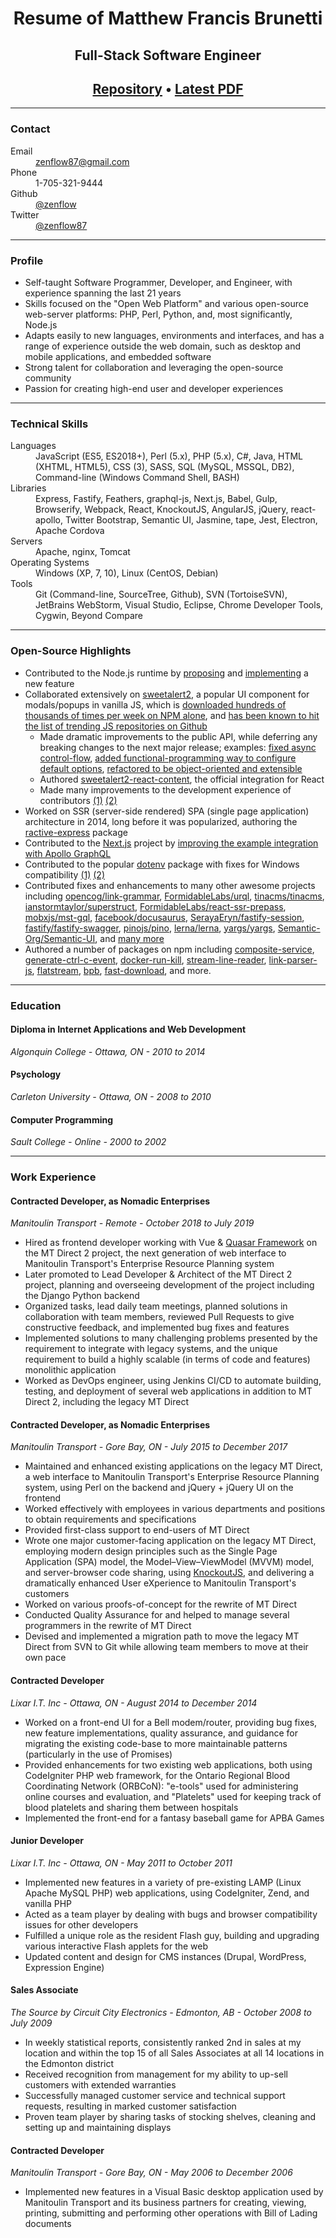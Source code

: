 <h1 align="center">Resume of Matthew Francis Brunetti</h1>

<h2 align="center">Full-Stack Software Engineer</h2>

<h2 align="center">
  <a href="https://github.com/zenflow/resume#readme">Repository</a>
  •
  <a href="https://github.com/zenflow/resume/releases/latest/download/Resume.of.Matthew.Francis.Brunetti.pdf">Latest PDF</a>
</h2>

---

### Contact

<dl>
  <dt>Email</dt>
  <dd><a href="mailto:zenflow87@gmail.com">zenflow87@gmail.com</a></dd>
  <dt>Phone</dt>
  <dd>1-705-321-9444</dd>
  <dt>Github</dt>
  <dd><a href="https://github.com/zenflow">@zenflow</a></dd>
  <dt>Twitter</dt>
  <dd><a href="https://twitter.com/zenflow87">@zenflow87</a></dd>
</dl>

---

### Profile

- Self-taught Software Programmer, Developer, and Engineer, with experience spanning the last 21 years
- Skills focused on the "Open Web Platform" and various open-source web-server platforms: PHP, Perl, Python, and, most significantly, Node.js
- Adapts easily to new languages, environments and interfaces, and has a range of experience outside the web domain, such as desktop and mobile applications, and embedded software
- Strong talent for collaboration and leveraging the open-source community
- Passion for creating high-end user and developer experiences

---

### Technical Skills

<dl>
  <dt>Languages</dt>
  <dd>JavaScript (ES5, ES2018+), Perl (5.x), PHP (5.x), C#, Java, HTML (XHTML, HTML5), CSS (3), SASS, SQL (MySQL, MSSQL, DB2), Command-line (Windows Command Shell, BASH)</dd>
  <dt>Libraries</dt>
  <dd>Express, Fastify, Feathers, graphql-js, Next.js, Babel, Gulp, Browserify, Webpack, React, KnockoutJS, AngularJS, jQuery, react-apollo, Twitter Bootstrap, Semantic UI, Jasmine, tape, Jest, Electron, Apache Cordova</dd>
  <dt>Servers</dt>
  <dd>Apache, nginx, Tomcat</dd>
  <dt>Operating Systems</dt>
  <dd>Windows (XP, 7, 10), Linux (CentOS, Debian)</dd>
  <dt>Tools</dt>
  <dd>Git (Command-line, SourceTree, Github), SVN (TortoiseSVN), JetBrains WebStorm, Visual Studio, Eclipse, Chrome Developer Tools, Cygwin, Beyond Compare</dd>
</dl>

---

### Open-Source Highlights

- Contributed to the Node.js runtime by [proposing](https://github.com/nodejs/node/issues/35288) and [implementing](https://github.com/nodejs/node/pull/35369) a new feature
- Collaborated extensively on [sweetalert2](https://github.com/sweetalert2/sweetalert2), a popular UI component for modals/popups in vanilla JS, which is [downloaded hundreds of thousands of times per week on NPM alone](https://www.npmjs.com/package/sweetalert2), and [has been known to hit the list of trending JS repositories on Github](https://github.com/sweetalert2/sweetalert2/issues?q=is%3Aissue+trending)
  - Made dramatic improvements to the public API, while deferring any breaking changes to the next major release; examples: [fixed async control-flow](https://github.com/sweetalert2/sweetalert2/issues/485), [added functional-programming way to configure default options](https://github.com/sweetalert2/sweetalert2/pull/1023), [refactored to be object-oriented and extensible](https://github.com/sweetalert2/sweetalert2/issues/1007)
  - Authored [sweetalert2-react-content](https://github.com/sweetalert2/sweetalert2-react-content), the official integration for React
  - Made many improvements to the development experience of contributors [(1)](https://github.com/sweetalert2/sweetalert2/issues/820) [(2)](https://github.com/sweetalert2/sweetalert2/issues/821)
- Worked on SSR (server-side rendered) SPA (single page application) architecture in 2014, long before it was popularized, authoring the [ractive-express](https://github.com/zenflow/ractive-express#readme) package
- Contributed to the [Next.js](https://github.com/zeit/next.js) project by [improving the example integration with Apollo GraphQL](https://github.com/zeit/next.js/pull/5241)
- Contributed to the popular [dotenv](https://www.npmjs.com/package/dotenv) package with fixes for Windows compatibility [(1)](https://github.com/motdotla/dotenv/pull/278) [(2)](https://github.com/motdotla/dotenv/pull/307)
- Contributed fixes and enhancements to many other awesome projects including
  [opencog/link-grammar](https://github.com/opencog/link-grammar),
  [FormidableLabs/urql](https://github.com/FormidableLabs/urql),
  [tinacms/tinacms](https://github.com/tinacms/tinacms),
  [ianstormtaylor/superstruct](https://github.com/ianstormtaylor/superstruct),
  [FormidableLabs/react-ssr-prepass](https://github.com/FormidableLabs/react-ssr-prepass),
  [mobxjs/mst-gql](https://github.com/mobxjs/mst-gql),
  [facebook/docusaurus](https://github.com/facebook/docusaurus),
  [SerayaEryn/fastify-session](https://github.com/SerayaEryn/fastify-session),
  [fastify/fastify-swagger](https://github.com/fastify/fastify-swagger),
  [pinojs/pino](https://github.com/pinojs/pino),
  [lerna/lerna](https://github.com/lerna/lerna),
  [yargs/yargs](https://github.com/yargs/yargs),
  [Semantic-Org/Semantic-UI](https://github.com/Semantic-Org/Semantic-UI),
  and [many more](https://github.com/pulls?q=is%3Apr+author%3Azenflow+is%3Amerged)
- Authored a number of packages on npm including
  [composite-service](https://www.npmjs.com/package/composite-service),
  [generate-ctrl-c-event](https://www.npmjs.com/package/generate-ctrl-c-event),
  [docker-run-kill](https://www.npmjs.com/package/docker-run-kill),
  [stream-line-reader](https://www.npmjs.com/package/stream-line-reader),
  [link-parser-js](https://www.npmjs.com/package/link-parser-js),
  [flatstream](https://www.npmjs.com/package/flatstream),
  [bpb](https://www.npmjs.com/package/bpb),
  [fast-download](https://www.npmjs.com/package/fast-download),
  and more.

---

### Education

#### Diploma in Internet Applications and Web Development
*Algonquin College - Ottawa, ON - 2010 to 2014*

#### Psychology
*Carleton University - Ottawa, ON - 2008 to 2010*

#### Computer Programming
*Sault College - Online - 2000 to 2002*

---

### Work Experience

#### Contracted Developer, as Nomadic Enterprises
*Manitoulin Transport - Remote - October 2018 to July 2019*

- Hired as frontend developer working with Vue & [Quasar Framework](https://quasar.dev/) on the MT Direct 2 project,
  the next generation of web interface to Manitoulin Transport's Enterprise Resource Planning system
- Later promoted to Lead Developer & Architect of the MT Direct 2 project,
  planning and overseeing development of the project including the Django Python backend
- Organized tasks, lead daily team meetings, planned solutions in collaboration with team members, reviewed Pull Requests to give constructive feedback, and implemented bug fixes and features 
- Implemented solutions to many challenging problems presented by the requirement to integrate with legacy systems, and the unique requirement to build a highly scalable (in terms of code and features) monolithic application
- Worked as DevOps engineer, using Jenkins CI/CD to automate building, testing, and deployment of several web applications in addition to MT Direct 2, including the legacy MT Direct

#### Contracted Developer, as Nomadic Enterprises
*Manitoulin Transport - Gore Bay, ON - July 2015 to December 2017*

- Maintained and enhanced existing applications on the legacy MT Direct,
  a web interface to Manitoulin Transport's Enterprise Resource Planning system,
  using Perl on the backend and jQuery + jQuery UI on the frontend
- Worked effectively with employees in various departments and positions to obtain requirements and specifications
- Provided first-class support to end-users of MT Direct
- Wrote one major customer-facing application on the legacy MT Direct, employing modern design principles such as the Single Page Application (SPA) model, the Model–View–ViewModel (MVVM) model, and server-browser code sharing, using [KnockoutJS](https://knockoutjs.com/), and delivering a dramatically enhanced User eXperience to Manitoulin Transport's customers
- Worked on various proofs-of-concept for the rewrite of MT Direct
- Conducted Quality Assurance for and helped to manage several programmers in the rewrite of MT Direct
- Devised and implemented a migration path to move the legacy MT Direct from SVN to Git while allowing team members to move at their own pace

#### Contracted Developer
*Lixar I.T. Inc - Ottawa, ON - August 2014 to December 2014*

- Worked on a front-end UI for a Bell modem/router, providing bug fixes, new feature implementations, quality assurance,
  and guidance for migrating the existing code-base to more maintainable patterns (particularly in the use of Promises)
- Provided enhancements for two existing web applications, both using CodeIgniter PHP web framework,
  for the Ontario Regional Blood Coordinating Network (ORBCoN):
  "e-tools" used for administering online courses and evaluation,
  and "Platelets" used for keeping track of blood platelets and sharing them between hospitals
- Implemented the front-end for a fantasy baseball game for APBA Games

#### Junior Developer
*Lixar I.T. Inc - Ottawa, ON - May 2011 to October 2011*

- Implemented new features in a variety of pre-existing LAMP (Linux Apache MySQL PHP) web applications, using CodeIgniter, Zend, and vanilla PHP
- Acted as a team player by dealing with bugs and browser compatibility issues for other developers
- Fulfilled a unique role as the resident Flash guy, building and upgrading various interactive Flash applets for the web
- Updated content and design for CMS instances (Drupal, WordPress, Expression Engine)

#### Sales Associate
*The Source by Circuit City Electronics - Edmonton, AB - October 2008 to July 2009*

- In weekly statistical reports, consistently ranked 2nd in sales at my location and within the top 15 of all Sales Associates at all 14 locations in the Edmonton district
- Received recognition from management for my ability to up-sell customers with extended warranties
- Successfully managed customer service and technical support requests, resulting in marked customer satisfaction
- Proven team player by sharing tasks of stocking shelves, cleaning and setting up and maintaining displays

#### Contracted Developer
*Manitoulin Transport - Gore Bay, ON - May 2006 to December 2006*
- Implemented new features in a Visual Basic desktop application used by Manitoulin Transport and its business partners for creating, viewing, printing, submitting and performing other operations with Bill of Lading documents

